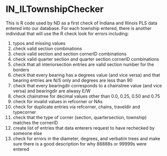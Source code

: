 # IN_ILTownshipChecker

This is R code used by ND as a first check of Indiana and Illinois PLS data entered into our database.  For each township entered, there is another individual that will use the R check look for errors including:

1. typos and missing values
2. check valid section combinations
3. check valid section and section cornerID combinations
4. check valid quarter section and quarter section cornerID combinations
5. check that all interiorsection entries are valid section number for the borders
6. check that every bearing has a degrees value (and vice versa) and that bearing entries are N/S only and degrees are less than 90
7. check that every bearingdir corresponds to a chainstree value (and vice versa) and bearingdir are alwasy E/W
8. check chainstree for decimal values other than 0.0, 0.25, 0.50 and 0.75 
9. check for invalid values in refcorner or NAs
10. check for duplicate entries via refcorner, chains, traveldir and typecorner
11. check that the type of corner (section, quartersection, township) matches the cornerID
12. create list of entries that data enterers request to have rechecked by someone else
13. check for errors in the diameter, degrees, and verbatim trees and make sure there is a good description for why 88888s or 99999s were entered
